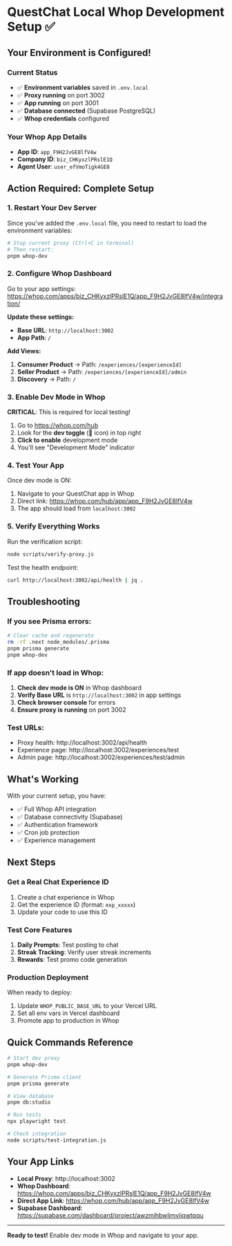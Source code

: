 # QuestChat Local Whop Development Setup ✅

## Your Environment is Configured! 

### Current Status
- ✅ **Environment variables** saved in `.env.local`
- ✅ **Proxy running** on port 3002
- ✅ **App running** on port 3001
- ✅ **Database connected** (Supabase PostgreSQL)
- ✅ **Whop credentials** configured

### Your Whop App Details
- **App ID**: `app_F9H2JvGE8lfV4w`
- **Company ID**: `biz_CHKyxzlPRslE1Q`
- **Agent User**: `user_efVmoTigk4GE0`

## Action Required: Complete Setup

### 1. Restart Your Dev Server
Since you've added the `.env.local` file, you need to restart to load the environment variables:

```bash
# Stop current proxy (Ctrl+C in terminal)
# Then restart:
pnpm whop-dev
```

### 2. Configure Whop Dashboard

Go to your app settings: https://whop.com/apps/biz_CHKyxzlPRslE1Q/app_F9H2JvGE8lfV4w/integration/

**Update these settings:**
- **Base URL**: `http://localhost:3002`
- **App Path**: `/`

**Add Views:**
1. **Consumer Product** → Path: `/experiences/[experienceId]`
2. **Seller Product** → Path: `/experiences/[experienceId]/admin`  
3. **Discovery** → Path: `/`

### 3. Enable Dev Mode in Whop

**CRITICAL**: This is required for local testing!

1. Go to https://whop.com/hub
2. Look for the **dev toggle** (🔧 icon) in top right
3. **Click to enable** development mode
4. You'll see "Development Mode" indicator

### 4. Test Your App

Once dev mode is ON:
1. Navigate to your QuestChat app in Whop
2. Direct link: https://whop.com/hub/app/app_F9H2JvGE8lfV4w
3. The app should load from `localhost:3002`

### 5. Verify Everything Works

Run the verification script:
```bash
node scripts/verify-proxy.js
```

Test the health endpoint:
```bash
curl http://localhost:3002/api/health | jq .
```

## Troubleshooting

### If you see Prisma errors:
```bash
# Clear cache and regenerate
rm -rf .next node_modules/.prisma
pnpm prisma generate
pnpm whop-dev
```

### If app doesn't load in Whop:
1. **Check dev mode is ON** in Whop dashboard
2. **Verify Base URL** is `http://localhost:3002` in app settings
3. **Check browser console** for errors
4. **Ensure proxy is running** on port 3002

### Test URLs:
- Proxy health: http://localhost:3002/api/health
- Experience page: http://localhost:3002/experiences/test
- Admin page: http://localhost:3002/experiences/test/admin

## What's Working

With your current setup, you have:
- ✅ Full Whop API integration
- ✅ Database connectivity (Supabase)
- ✅ Authentication framework
- ✅ Cron job protection
- ✅ Experience management

## Next Steps

### Get a Real Chat Experience ID
1. Create a chat experience in Whop
2. Get the experience ID (format: `exp_xxxxx`)
3. Update your code to use this ID

### Test Core Features
1. **Daily Prompts**: Test posting to chat
2. **Streak Tracking**: Verify user streak increments
3. **Rewards**: Test promo code generation

### Production Deployment
When ready to deploy:
1. Update `WHOP_PUBLIC_BASE_URL` to your Vercel URL
2. Set all env vars in Vercel dashboard
3. Promote app to production in Whop

## Quick Commands Reference

```bash
# Start dev proxy
pnpm whop-dev

# Generate Prisma client
pnpm prisma generate

# View database
pnpm db:studio

# Run tests
npx playwright test

# Check integration
node scripts/test-integration.js
```

## Your App Links

- **Local Proxy**: http://localhost:3002
- **Whop Dashboard**: https://whop.com/apps/biz_CHKyxzlPRslE1Q/app_F9H2JvGE8lfV4w
- **Direct App Link**: https://whop.com/hub/app/app_F9H2JvGE8lfV4w
- **Supabase Dashboard**: https://supabase.com/dashboard/project/awzmjhbwljmvijqwtpqu

---

**Ready to test!** Enable dev mode in Whop and navigate to your app.